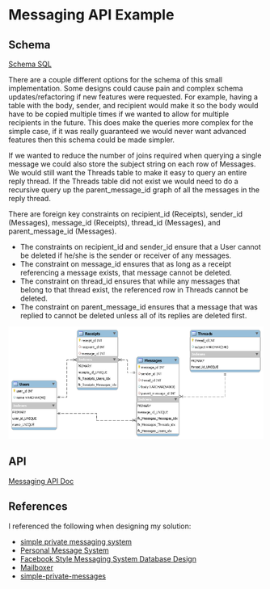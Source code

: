 # Messaging API Example

## Schema

[Schema SQL](schema/schema.sql)

There are a couple different options for the schema of this small implementation.
Some designs could cause pain and complex schema updates/refactoring if new features were requested. For example, having a table with the body, sender, and recipient would make it so the body would have to be copied multiple times if we wanted to allow for multiple recipients in the future. This does make the queries more complex for the simple case, if it was really guaranteed we would never want advanced features then this schema could be made simpler.

If we wanted to reduce the number of joins required when querying a single message we could also store the subject string on each row of Messages. We would still want the Threads table to make it easy to query an entire reply thread. If the Threads table did not exist we would need to do a recursive query up the parent_message_id graph of all the messages in the reply thread.

There are foreign key constraints on recipient_id (Receipts), sender_id (Messages), message_id (Receipts), thread_id (Messages), and parent_message_id (Messages).


- The constraints on recipient_id and sender_id ensure that a User cannot be deleted if he/she is the sender or receiver of any messages.
- The constraint on message_id ensures that as long as a receipt referencing a message exists, that message cannot be deleted.
- The constraint on thread_id ensures that while any messages that belong to that thread exist, the referenced row in Threads cannot be deleted.
- The constraint on parent_message_id ensures that a message that was replied to cannot be deleted unless all of its replies are deleted first.




![Message Database Schema](/schema/schema.png?raw=true)

## API

[Messaging API Doc](/api/api.md)

## References

I referenced the following when designing my solution:

- [simple private messaging system](http://www.pixel2life.com/publish/tutorials/608/simple_private_messaging_system/)
- [Personal Message System](http://www.webestools.com/scripts_tutorials-code-source-15-personal-message-system-in-php-mysql-pm-system-private-message-discussion.html)
- [Facebook Style Messaging System Database Design](http://www.9lessons.info/2013/05/message-conversation-database-design.html)
- [Mailboxer](https://github.com/mailboxer/mailboxer)
- [simple-private-messages](https://github.com/jongilbraith/simple-private-messages)
